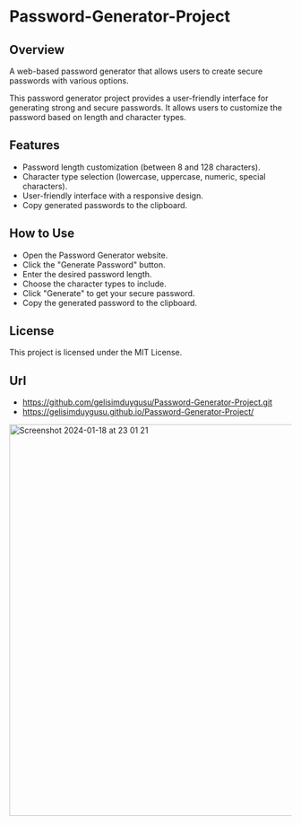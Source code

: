 # Password-Generator-Project

## Overview

A web-based password generator that allows users to create secure passwords with various options.

This password generator project provides a user-friendly interface for generating strong and secure passwords. It allows users to customize the password based on length and character types.

## Features

* Password length customization (between 8 and 128 characters).
* Character type selection (lowercase, uppercase, numeric, special characters).
* User-friendly interface with a responsive design.
* Copy generated passwords to the clipboard.

## How to Use

* Open the Password Generator website.
* Click the "Generate Password" button.
* Enter the desired password length.
* Choose the character types to include.
* Click "Generate" to get your secure password.
* Copy the generated password to the clipboard.

## License
This project is licensed under the MIT License.

## Url
* https://github.com/gelisimduygusu/Password-Generator-Project.git
* https://gelisimduygusu.github.io/Password-Generator-Project/

<img width="698" alt="Screenshot 2024-01-18 at 23 01 21" src="https://github.com/gelisimduygusu/Password-Generator-Project/assets/151784243/516775dc-6f98-46d9-a467-e43ccf6987ee">

